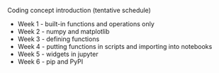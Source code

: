 Coding concept introduction (tentative schedule)
  * Week 1 - built-in functions and operations only
  * Week 2 - numpy and matplotlib
  * Week 3 - defining functions
  * Week 4 - putting functions in scripts and importing into notebooks
  * Week 5 - widgets in jupyter
  * Week 6 - pip and PyPI
